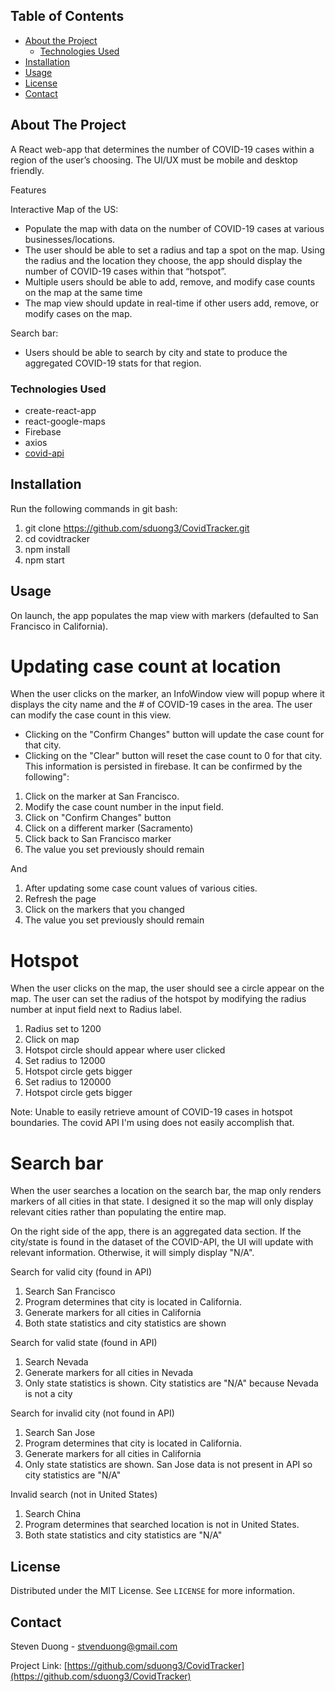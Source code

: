 <!--
*** Thanks for checking out this README Template. If you have a suggestion that would
*** make this better, please fork the repo and create a pull request or simply open
*** an issue with the tag "enhancement".
*** Thanks again! Now go create something AMAZING! :D
-->



<!-- TABLE OF CONTENTS -->
## Table of Contents

* [About the Project](#about-the-project)
  * [Technologies Used](#technologies-used)
* [Installation](#installation)
* [Usage](#usage)
* [License](#license)
* [Contact](#contact)


<!-- ABOUT THE PROJECT -->
## About The Project
A React web-app that determines the number of COVID-19 cases within a region of the user’s
choosing. The UI/UX must be mobile and desktop friendly.

Features

Interactive Map of the US:
* Populate the map with data on the number of COVID-19 cases at various
businesses/locations.
* The user should be able to set a radius and tap a spot on the map. Using the radius and
the location they choose, the app should display the number of COVID-19 cases within
that “hotspot”.
* Multiple users should be able to add, remove, and modify case counts on the map at the
same time
* The map view should update in real-time if other users add, remove, or modify cases on
the map.

Search bar:
* Users should be able to search by city and state to produce the aggregated COVID-19
stats for that region.


### Technologies Used
* create-react-app
* react-google-maps
* Firebase
* axios
* [covid-api](https://covid-api.com/api/)


<!-- GETTING STARTED -->
## Installation

Run the following commands in git bash:
1. git clone https://github.com/sduong3/CovidTracker.git
2. cd covidtracker
3. npm install
4. npm start

<!-- Usage -->
## Usage

On launch, the app populates the map view with markers (defaulted to San Francisco in California).

Updating case count at location
=====
When the user clicks on the marker, an InfoWindow view will popup where it displays the city name and the # of COVID-19 cases in the area.
The user can modify the case count in this view.
* Clicking on the "Confirm Changes" button will update the case count for that city.
* Clicking on the "Clear" button will reset the case count to 0 for that city.
This information is persisted in firebase. It can be confirmed by the following":
1. Click on the marker at San Francisco.
2. Modify the case count number in the input field.
3. Click on "Confirm Changes" button
4. Click on a different marker (Sacramento)
5. Click back to San Francisco marker
6. The value you set previously should remain

And

1. After updating some case count values of various cities.
2. Refresh the page
3. Click on the markers that you changed
4. The value you set previously should remain

Hotspot
=====
When the user clicks on the map, the user should see a circle appear on the map. The user can set the radius of the hotspot by modifying the
radius number at input field next to Radius label.

1. Radius set to 1200
2. Click on map
3. Hotspot circle should appear where user clicked
4. Set radius to 12000
5. Hotspot circle gets bigger
6. Set radius to 120000
7. Hotspot circle gets bigger

Note: Unable to easily retrieve amount of COVID-19 cases in hotspot boundaries. The covid API I'm using does not easily accomplish that.

Search bar
=====
When the user searches a location on the search bar, the map only renders markers of all cities in that state. I designed it so the map will
only display relevant cities rather than populating the entire map.

On the right side of the app, there is an aggregated data section. If the city/state is found in the dataset of the COVID-API, the UI
will update with relevant information. Otherwise, it will simply display "N/A".

Search for valid city (found in API)
1. Search San Francisco
2. Program determines that city is located in California.
3. Generate markers for all cities in California
4. Both state statistics and city statistics are shown

Search for valid state (found in API)
1. Search Nevada
2. Generate markers for all cities in Nevada
3. Only state statistics is shown. City statistics are "N/A" because Nevada is not a city

Search for invalid city (not found in API)
1. Search San Jose
2. Program determines that city is located in California.
3. Generate markers for all cities in California
4. Only state statistics are shown. San Jose data is not present in API so city statistics are "N/A"

Invalid search (not in United States)
1. Search China
2. Program determines that searched location is not in United States.
3. Both state statistics and city statistics are "N/A"




<!-- LICENSE -->
## License

Distributed under the MIT License. See `LICENSE` for more information.



<!-- CONTACT -->
## Contact

Steven Duong - stvenduong@gmail.com

Project Link: [https://github.com/sduong3/CovidTracker](https://github.com/sduong3/CovidTracker)
